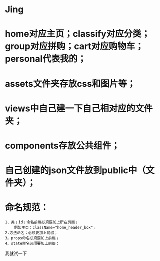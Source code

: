 ﻿# Jing
# home对应主页；classify对应分类；group对应拼购；cart对应购物车；personal代表我的；
# assets文件夹存放css和图片等；
# views中自己建一下自己相对应的文件夹；
# components存放公共组件；
# 自己创建的json文件放到public中（文件夹）；
# 命名规范：
	1、类；id；命名前缀必须要加上所在页面；
		例如主页：className="home_header_box";
	2.方法命名；必须要加上前缀；
	3。props命名必须要加上前缀；
	4、state命名必须要加上前缀；
我就试一下
